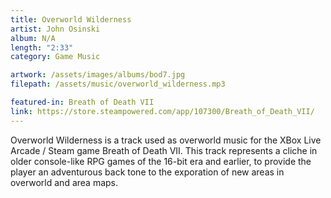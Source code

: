 ```yaml
---
title: Overworld Wilderness
artist: John Osinski
album: N/A
length: "2:33"
category: Game Music

artwork: /assets/images/albums/bod7.jpg
filepath: /assets/music/overworld_wilderness.mp3

featured-in: Breath of Death VII
link: https://store.steampowered.com/app/107300/Breath_of_Death_VII/
---
```

Overworld Wilderness is a track used as overworld music for the XBox Live Arcade / Steam game Breath of Death VII. This track represents a cliche in older console-like RPG games of the 16-bit era and earlier, to provide the player an adventurous back tone to the exporation of new areas in overworld and area maps. 
